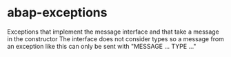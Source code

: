 # abap-exceptions

Exceptions that implement the message interface and that take a message in the constructor
The interface does not consider types so a message from an exception like this can only be sent with "MESSAGE ... TYPE ..."